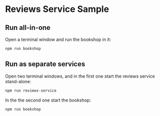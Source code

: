 # Reviews Service Sample

## Run all-in-one

Open a terminal window and run the bookshop in it:
```sh
npm run bookshop
```


## Run as separate services

Open two terminal windows, and in the first one start the reviews service stand-alone:
```sh
npm run reviews-service
```

In the the second one start the bookshop:
```sh
npm run bookshop
```
